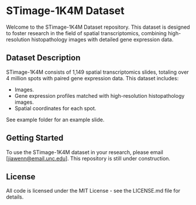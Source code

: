 # STimage-1K4M Dataset

Welcome to the STimage-1K4M Dataset repository. This dataset is designed to foster research in the field of spatial transcriptomics, combining high-resolution histopathology images with detailed gene expression data. 

## Dataset Description

STimage-1K4M consists of 1,149 spatial transcriptomics slides, totaling over 4 million spots with paired gene expression data. This dataset includes:

- Images.
- Gene expression profiles matched with high-resolution histopathology images.
- Spatial coordinates for each spot.

See example folder for an example slide.

## Getting Started

To use the STimage-1K4M dataset in your research, please email [jiawenn@email.unc.edu]. This repository is still under construction.

## License

All code is licensed under the MIT License - see the LICENSE.md file for details.
